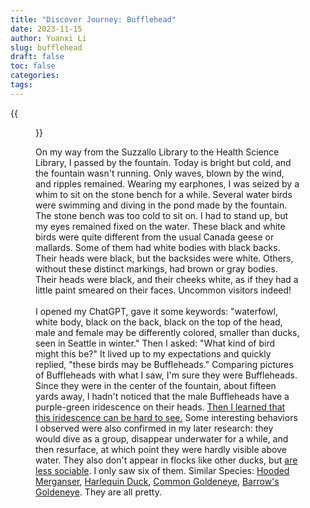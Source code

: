 ```yaml
---
title: "Discover Journey: Bufflehead"
date: 2023-11-15
author: Yuanxi Li
slug: bufflehead
draft: false
toc: false
categories:
tags:
---
```

{{<figure src="https://images.app.goo.gl/CbMXKkyBvVMsLLef9" caption="From Wiki" class="fullwidth">}}

On my way from the Suzzallo Library to the Health Science Library, I passed by the fountain. Today is bright but cold, and the fountain wasn't running. Only waves, blown by the wind, and ripples remained. Wearing my earphones, I was seized by a whim to sit on the stone bench for a while. Several water birds were swimming and diving in the pond made by the fountain. The stone bench was too cold to sit on. I had to stand up, but my eyes remained fixed on the water. These black and white birds were quite different from the usual Canada geese or mallards. Some of them had white bodies with black backs. Their heads were black, but the backsides were white. Others, without these distinct markings, had brown or gray bodies. Their heads were black, and their cheeks white, as if they had a little paint smeared on their faces. Uncommon visitors indeed!
<br />
<br />
I opened my ChatGPT, gave it some keywords: "waterfowl, white body, black on the back, black on the top of the head, male and female may be differently colored, smaller than ducks, seen in Seattle in winter." Then I asked: "What kind of bird might this be?" It lived up to my expectations and quickly replied, "these birds may be Buffleheads." Comparing pictures of Buffleheads with what I saw, I'm sure they were Buffleheads. Since they were in the center of the fountain, about fifteen yards away, I hadn't noticed that the male Buffleheads have a purple-green iridescence on their heads. [Then I learned that this iridescence can be hard to see.](https://www.allaboutbirds.org/guide/Bufflehead/id#) Some interesting behaviors I observed were also confirmed in my later research: they would dive as a group, disappear underwater for a while, and then resurface, at which point they were hardly visible above water. They also don't appear in flocks like other ducks, but [are less sociable](https://www.audubon.org/field-guide/bird/bufflehead). I only saw six of them. Similar Species: [Hooded Merganser](https://www.allaboutbirds.org/guide/Hooded_Merganser/id), [Harlequin Duck](https://www.allaboutbirds.org/guide/Harlequin_Duck/id), [Common Goldeneye](https://www.allaboutbirds.org/guide/Common_Goldeneye/id), [Barrow's Goldeneye](https://www.allaboutbirds.org/guide/Barrows_Goldeneye/id). They are all pretty.
